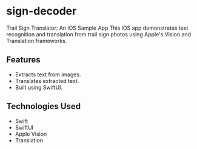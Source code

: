 # sign-decoder
Trail Sign Translator: An iOS Sample App
This iOS app demonstrates text recognition and translation from trail sign photos using Apple's Vision and Translation frameworks.

## Features
- Extracts text from images.
- Translates extracted text.
- Built using SwiftUI.

## Technologies Used

- Swift
- SwiftUI
- Apple Vision
- Translation
